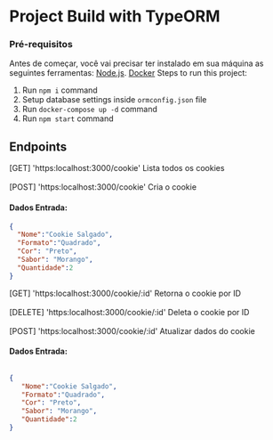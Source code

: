 # Project Build with TypeORM

### Pré-requisitos

Antes de começar, você vai precisar ter instalado em sua máquina as seguintes ferramentas:
[Node.js](https://nodejs.org/en/). [Docker](https://www.docker.com/)
Steps to run this project:

1. Run `npm i` command
2. Setup database settings inside `ormconfig.json` file
3. Run `docker-compose up -d` command
4. Run `npm start` command

## Endpoints

[GET] 'https:localhost:3000/cookie' Lista todos os cookies <br />
<br />
[POST] 'https:localhost:3000/cookie' Cria o cookie<br />
 #### Dados Entrada:
  ```json  
{
    "Nome":"Cookie Salgado",
    "Formato":"Quadrado",
    "Cor": "Preto",
    "Sabor": "Morango",
    "Quantidade":2
}
```
[GET] 'https:localhost:3000/cookie/:id' Retorna o cookie por ID<br />
<br />
[DELETE] 'https:localhost:3000/cookie/:id' Deleta o cookie por ID <br />
<br />
[POST] 'https:localhost:3000/cookie/:id' Atualizar dados do cookie<br />
 #### Dados Entrada:
 ```json  
 
{
    "Nome":"Cookie Salgado",
    "Formato":"Quadrado",
    "Cor": "Preto",
    "Sabor": "Morango",
    "Quantidade":2
}
```
